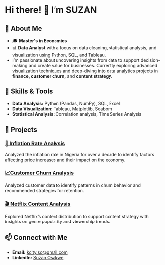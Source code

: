 # Hi there! 👋 I’m SUZAN
## 🌟 About Me
 - 🎓 **Master's in Economics**
 - 📊 **Data Analyst** with a focus on data cleaning, statistical analysis, and visualization using Python, SQL, and Tableau.
 - I’m passionate about uncovering insights from data to support decision-making and create value for businesses. Currently exploring advanced visualization techniques and deep-diving into data analytics projects in **finance, customer churn,** and **content strategy**.

## 🔧 Skills & Tools
 - **Data Analysis:** Python (Pandas, NumPy), SQL, Excel
 - **Data Visualization:** Tableau, Matplotlib, Seaborn
 - **Statistical Analysis:** Correlation analysis, Time Series Analysis




## 🚀 Projects
### [💸 Inflation Rate Analysis](https://github.com/KENE508/Inflation-rate-analysis-in-Nigeria)
Analyzed the inflation rate in Nigeria for over a decade to identify factors affecting price increases and their impact on the economy.

### [📈Customer Churn Analysis]([https://github.com/KENE508/Customer-Churn-Analysis-and-Retention-Strategies])
Analyzed customer data to identify patterns in churn behavior and recommended strategies for retention.

### [🎬 Netflix Content Analysis](https://github.com/KENE508/Netflix-Content-Strategy-Project)
Explored Netflix’s content distribution to support content strategy with insights on genre popularity and viewership trends.




## 📫 Connect with Me
 - **Email:** kcity.so@gmail.com
 - **LinkedIn:** [Suzan Osakwe](https://www.linkedin.com/in/suzanosakwe/).

<!---
KENE508/KENE508 is a ✨ special ✨ repository because its `README.md` (this file) appears on your GitHub profile.
You can click the Preview link to take a look at your changes.
--->
